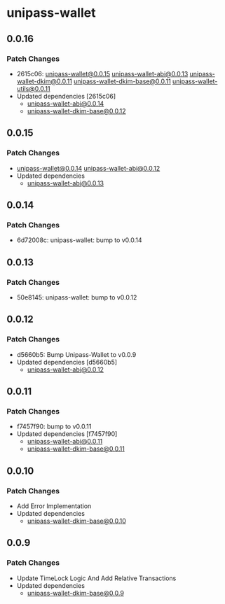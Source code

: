 # unipass-wallet

## 0.0.16

### Patch Changes

- 2615c06: unipass-wallet@0.0.15 unipass-wallet-abi@0.0.13 unipass-wallet-dkim@0.0.11 unipass-wallet-dkim-base@0.0.11 unipass-wallet-utils@0.0.11
- Updated dependencies [2615c06]
  - unipass-wallet-abi@0.0.14
  - unipass-wallet-dkim-base@0.0.12

## 0.0.15

### Patch Changes

- unipass-wallet@0.0.14 unipass-wallet-abi@0.0.12
- Updated dependencies
  - unipass-wallet-abi@0.0.13

## 0.0.14

### Patch Changes

- 6d72008c: unipass-wallet: bump to v0.0.14

## 0.0.13

### Patch Changes

- 50e8145: unipass-wallet: bump to v0.0.12

## 0.0.12

### Patch Changes

- d5660b5: Bump Unipass-Wallet to v0.0.9
- Updated dependencies [d5660b5]
  - unipass-wallet-abi@0.0.12

## 0.0.11

### Patch Changes

- f7457f90: bump to v0.0.11
- Updated dependencies [f7457f90]
  - unipass-wallet-abi@0.0.11
  - unipass-wallet-dkim-base@0.0.11

## 0.0.10

### Patch Changes

- Add Error Implementation
- Updated dependencies
  - unipass-wallet-dkim-base@0.0.10

## 0.0.9

### Patch Changes

- Update TimeLock Logic And Add Relative Transactions
- Updated dependencies
  - unipass-wallet-dkim-base@0.0.9
